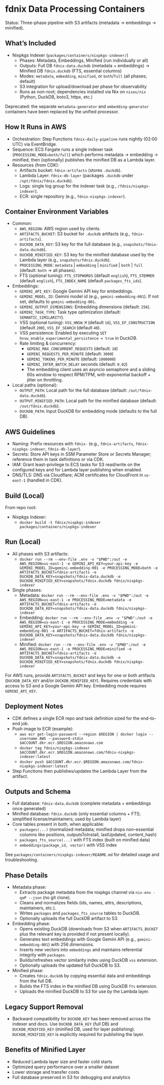 # fdnix Data Processing Containers

Status: Three-phase pipeline with S3 artifacts (metadata → embeddings → minified).

## What’s Included

- Nixpkgs Indexer (`packages/containers/nixpkgs-indexer/`)
  - Phases: Metadata, Embeddings, Minified (run individually or all)
  - Outputs: Full DB `fdnix-data.duckdb` (metadata + embeddings) → Minified DB `fdnix.duckdb` (FTS, essential columns)
  - Modes: `metadata`, `embedding`, `minified`, or `both`/`full` (all phases; default)
  - S3 integration for upload/download per phase for observability
  - Runs as non-root; dependencies installed via Nix on `nixos/nix` (Python, DuckDB, boto3, httpx, etc.)

Deprecated: the separate `metadata-generator` and `embedding-generator` containers have been replaced by the unified processor.

## How It Runs in AWS

- Orchestration: Step Functions `fdnix-daily-pipeline` runs nightly (02:00 UTC) via EventBridge.
- Sequence: ECS Fargate runs a single indexer task (`PROCESSING_MODE=both/full`) which performs metadata → embedding → minified, then (optionally) publishes the minified DB as a Lambda layer.
- Resources (from CDK):
  - Artifacts bucket: `fdnix-artifacts` (stores `.duckdb`).
  - Lambda Layer: `fdnix-db-layer` (packages `.duckdb` under `/opt/fdnix/fdnix.duckdb`).
  - Logs: single log group for the indexer task (e.g., `/fdnix/nixpkgs-indexer`).
  - ECR: single repository (e.g., `fdnix-nixpkgs-indexer`).

## Container Environment Variables

- Common:
  - `AWS_REGION`: AWS region used by clients.
  - `ARTIFACTS_BUCKET`: S3 bucket for `.duckdb` artifacts (e.g., `fdnix-artifacts`).
  - `DUCKDB_DATA_KEY`: S3 key for the full database (e.g., `snapshots/fdnix-data.duckdb`).
  - `DUCKDB_MINIFIED_KEY`: S3 key for the minified database used by the Lambda layer (e.g., `snapshots/fdnix.duckdb`).
  - `PROCESSING_MODE`: `metadata` | `embedding` | `minified` | `both` | `full` (default: `both` → all phases).
  - FTS (optional tuning): `FTS_STOPWORDS` (default `english`), `FTS_STEMMER` (default `english`), `FTS_INDEX_NAME` (default `packages_fts_idx`).
- Embeddings:
  - `GEMINI_API_KEY`: Google Gemini API key for embeddings.
  - `GEMINI_MODEL_ID`: Gemini model id (e.g., `gemini-embedding-001`). If not set, defaults to `gemini-embedding-001`.
  - `GEMINI_OUTPUT_DIMENSIONS`: Embedding dimensions (default: `256`).
  - `GEMINI_TASK_TYPE`: Task type optimization (default: `SEMANTIC_SIMILARITY`).
  - VSS (optional tuning): `VSS_HNSW_M` (default `16`), `VSS_EF_CONSTRUCTION` (default `200`), `VSS_EF_SEARCH` (default `40`).
  - VSS persistence: Enabled by executing `SET hnsw_enable_experimental_persistence = true` in DuckDB.
  - Rate limiting & concurrency:
    - `GEMINI_MAX_CONCURRENT_REQUESTS` (default: `10`)
    - `GEMINI_REQUESTS_PER_MINUTE` (default: `3000`)
    - `GEMINI_TOKENS_PER_MINUTE` (default: `1000000`)
    - `GEMINI_INTER_BATCH_DELAY` seconds (default: `0.02`)
    - The embedding client uses an asyncio semaphore and a sliding 60s window to respect RPM/TPM, with exponential backoff + jitter on throttling.
- Local paths (optional):
  - `OUTPUT_PATH`: Local path for the full database (default: `/out/fdnix-data.duckdb`).
  - `OUTPUT_MINIFIED_PATH`: Local path for the minified database (default: `/out/fdnix.duckdb`).
  - `DUCKDB_PATH`: Input DuckDB for embedding mode (defaults to the full DB).

## AWS Guidelines

- Naming: Prefix resources with `fdnix-` (e.g., `fdnix-artifacts`, `fdnix-nixpkgs-indexer`, `fdnix-db-layer`).
- Secrets: Store API keys in SSM Parameter Store or Secrets Manager; reference them in task definitions or via CDK.
- IAM: Grant least-privilege to ECS tasks for S3 read/write on the configured keys and for Lambda layer publishing when enabled.
- DNS/TLS: DNS via Cloudflare; ACM certificates for CloudFront in `us-east-1` (handled in CDK).

## Build (Local)

From repo root:

- Nixpkgs Indexer:
  - `docker build -t fdnix/nixpkgs-indexer packages/containers/nixpkgs-indexer`

## Run (Local)

- All phases with S3 artifacts:
  - `docker run --rm --env-file .env -v "$PWD":/out -e AWS_REGION=us-east-1 -e GEMINI_API_KEY=your-api-key -e GEMINI_MODEL_ID=gemini-embedding-001 -e PROCESSING_MODE=both -e ARTIFACTS_BUCKET=fdnix-artifacts -e DUCKDB_DATA_KEY=snapshots/fdnix-data.duckdb -e DUCKDB_MINIFIED_KEY=snapshots/fdnix.duckdb fdnix/nixpkgs-indexer`
- Single phases:
  - Metadata: `docker run --rm --env-file .env -v "$PWD":/out -e AWS_REGION=us-east-1 -e PROCESSING_MODE=metadata -e ARTIFACTS_BUCKET=fdnix-artifacts -e DUCKDB_DATA_KEY=snapshots/fdnix-data.duckdb fdnix/nixpkgs-indexer`
  - Embedding: `docker run --rm --env-file .env -v "$PWD":/out -e AWS_REGION=us-east-1 -e PROCESSING_MODE=embedding -e GEMINI_API_KEY=your-api-key -e GEMINI_MODEL_ID=gemini-embedding-001 -e ARTIFACTS_BUCKET=fdnix-artifacts -e DUCKDB_DATA_KEY=snapshots/fdnix-data.duckdb fdnix/nixpkgs-indexer`
  - Minified: `docker run --rm --env-file .env -v "$PWD":/out -e AWS_REGION=us-east-1 -e PROCESSING_MODE=minified -e ARTIFACTS_BUCKET=fdnix-artifacts -e DUCKDB_DATA_KEY=snapshots/fdnix-data.duckdb -e DUCKDB_MINIFIED_KEY=snapshots/fdnix.duckdb fdnix/nixpkgs-indexer`

For AWS runs, provide `ARTIFACTS_BUCKET` and keys for one or both artifacts (`DUCKDB_DATA_KEY` and/or `DUCKDB_MINIFIED_KEY`). Requires credentials with access to S3 and a Google Gemini API key. Embedding mode requires `GEMINI_API_KEY`.

## Deployment Notes

- CDK defines a single ECR repo and task definition sized for the end-to-end job.
- Push image to ECR (example):
  - `aws ecr get-login-password --region $REGION | docker login --username AWS --password-stdin $ACCOUNT.dkr.ecr.$REGION.amazonaws.com`
  - `docker tag fdnix/nixpkgs-indexer $ACCOUNT.dkr.ecr.$REGION.amazonaws.com/fdnix-nixpkgs-indexer:latest`
  - `docker push $ACCOUNT.dkr.ecr.$REGION.amazonaws.com/fdnix-nixpkgs-indexer:latest`
- Step Functions then publishes/updates the Lambda Layer from the artifact.

## Outputs and Schema

- Full database: `fdnix-data.duckdb` (complete metadata + embeddings once generated)
- Minified database: `fdnix.duckdb` (only essential columns + FTS; simplified license/maintainers; used by Lambda layer)
- Core tables present in both, when applicable:
  - `packages(...)` (normalized metadata; minified drops non-essential columns like positions, outputsToInstall, lastUpdated, content_hash)
  - `packages_fts_source(...)` with FTS index (built on minified data)
  - `embeddings(package_id, vector)` with VSS index

See `packages/containers/nixpkgs-indexer/README.md` for detailed usage and troubleshooting.

## Phase Details

- Metadata phase:
  - Extracts package metadata from the nixpkgs channel via `nix-env -qaP --json` (no git clone).
  - Cleans and normalizes fields (ids, names, attrs, descriptions, maintainers, etc.).
  - Writes `packages` and `packages_fts_source` tables to DuckDB.
  - Optionally uploads the full DuckDB artifact to S3.
- Embedding phase:
  - Opens existing DuckDB (downloads from S3 when `ARTIFACTS_BUCKET` plus the relevant key is provided if not present locally).
  - Generates text embeddings with Google Gemini API (e.g., `gemini-embedding-001`) with 256 dimensions.
  - Inserts new vectors into `embeddings` and maintains referential integrity with `packages`.
  - Builds/refreshes vector similarity index using DuckDB `vss` extension.
  - Optionally uploads the updated full DuckDB to S3.
- Minified phase:
  - Creates `fdnix.duckdb` by copying essential data and embeddings from the full DB.
  - Builds the FTS index in the minified DB using DuckDB `fts` extension.
  - Uploads the minified DuckDB to S3 for use by the Lambda layer.

## Legacy Support Removal

- Backward compatibility for `DUCKDB_KEY` has been removed across the indexer and docs. Use `DUCKDB_DATA_KEY` (full DB) and `DUCKDB_MINIFIED_KEY` (minified DB, used for layer publishing). `DUCKDB_MINIFIED_KEY` is explicitly required for publishing the layer.

## Benefits of Minified Layer

- Reduced Lambda layer size and faster cold starts
- Optimized query performance over a smaller dataset
- Lower storage and transfer costs
- Full database preserved in S3 for debugging and analytics
